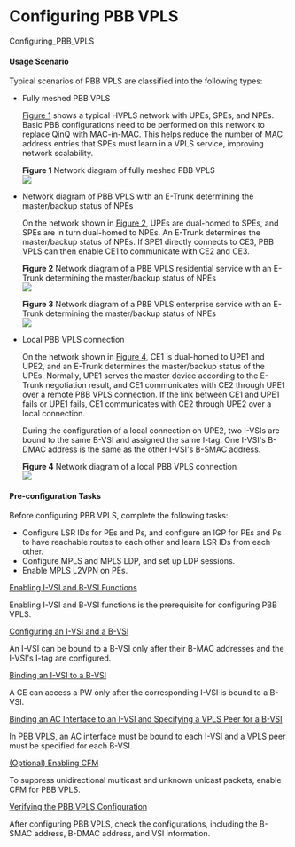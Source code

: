 Configuring PBB VPLS
====================

Configuring_PBB_VPLS

#### Usage Scenario

Typical scenarios of PBB VPLS are classified into the following types:

* Fully meshed PBB VPLS
  
  [Figure 1](#EN-US_TASK_0172370781__fig_dc_vrp_pbb-vpls_cfg_000401) shows a typical HVPLS network with UPEs, SPEs, and NPEs. Basic PBB configurations need to be performed on this network to replace QinQ with MAC-in-MAC. This helps reduce the number of MAC address entries that SPEs must learn in a VPLS service, improving network scalability.
  
  **Figure 1** Network diagram of fully meshed PBB VPLS  
  ![](images/fig_dc_vrp_pbb-vpls_cfg_000401.png)
* Network diagram of PBB VPLS with an E-Trunk determining the master/backup status of NPEs
  
  On the network shown in [Figure 2](#EN-US_TASK_0172370781__fig_dc_vrp_pbb-vpls_cfg_000402), UPEs are dual-homed to SPEs, and SPEs are in turn dual-homed to NPEs. An E-Trunk determines the master/backup status of NPEs. If SPE1 directly connects to CE3, PBB VPLS can then enable CE1 to communicate with CE2 and CE3.
  
  **Figure 2** Network diagram of a PBB VPLS residential service with an E-Trunk determining the master/backup status of NPEs  
  ![](images/fig_dc_vrp_pbb-vpls_cfg_000402.png)  
  
  **Figure 3** Network diagram of a PBB VPLS enterprise service with an E-Trunk determining the master/backup status of NPEs  
  ![](images/fig_dc_vrp_pbb-vpls_cfg_000403.png)
* Local PBB VPLS connection
  
  On the network shown in [Figure 4](#EN-US_TASK_0172370781__fig_fig_dc_vrp_pbb-vpls_cfg_000404), CE1 is dual-homed to UPE1 and UPE2, and an E-Trunk determines the master/backup status of the UPEs. Normally, UPE1 serves the master device according to the E-Trunk negotiation result, and CE1 communicates with CE2 through UPE1 over a remote PBB VPLS connection. If the link between CE1 and UPE1 fails or UPE1 fails, CE1 communicates with CE2 through UPE2 over a local connection.
  
  During the configuration of a local connection on UPE2, two I-VSIs are bound to the same B-VSI and assigned the same I-tag. One I-VSI's B-DMAC address is the same as the other I-VSI's B-SMAC address.
  
  **Figure 4** Network diagram of a local PBB VPLS connection  
  ![](images/fig_dc_vrp_pbb-vpls_cfg_000404.png)

#### Pre-configuration Tasks

Before configuring PBB VPLS, complete the following tasks:

* Configure LSR IDs for PEs and Ps, and configure an IGP for PEs and Ps to have reachable routes to each other and learn LSR IDs from each other.
* Configure MPLS and MPLS LDP, and set up LDP sessions.
* Enable MPLS L2VPN on PEs.


[Enabling I-VSI and B-VSI Functions](../../../../software/nev8r10_vrpv8r16/user/vrp/dc_vrp_pbb-vpls_cfg_0005.html)

Enabling I-VSI and B-VSI functions is the prerequisite for configuring PBB VPLS.

[Configuring an I-VSI and a B-VSI](../../../../software/nev8r10_vrpv8r16/user/vrp/dc_vrp_pbb-vpls_cfg_0006.html)

An I-VSI can be bound to a B-VSI only after their B-MAC addresses and the I-VSI's I-tag are configured.

[Binding an I-VSI to a B-VSI](../../../../software/nev8r10_vrpv8r16/user/vrp/dc_vrp_pbb-vpls_cfg_0007.html)

A CE can access a PW only after the corresponding I-VSI is bound to a B-VSI.

[Binding an AC Interface to an I-VSI and Specifying a VPLS Peer for a B-VSI](../../../../software/nev8r10_vrpv8r16/user/vrp/dc_vrp_pbb-vpls_cfg_0008.html)

In PBB VPLS, an AC interface must be bound to each I-VSI and a VPLS peer must be specified for each B-VSI. 

[(Optional) Enabling CFM](../../../../software/nev8r10_vrpv8r16/user/vrp/dc_vrp_pbb-vpls_cfg_0009.html)

To suppress unidirectional multicast and unknown unicast packets, enable CFM for PBB VPLS. 

[Verifying the PBB VPLS Configuration](../../../../software/nev8r10_vrpv8r16/user/vrp/dc_vrp_pbb-vpls_cfg_0010.html)

After configuring PBB VPLS, check the configurations, including the B-SMAC address, B-DMAC address, and VSI information.